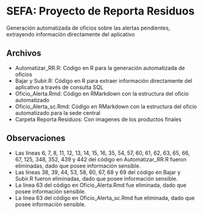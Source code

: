 # SEFA: Proyecto de Reporta Residuos

Generación automatizada de oficios sobre las alertas pendientes, extrayendo información directamente del aplicativo

## Archivos
- Automatizar_RR.R: Código en R para la generación automatizada de oficios
- Bajar y Subir.R: Código en R para extraer información directamente del aplicativo a través de consulta SQL
- Oficio_Alerta.Rmd: Código en RMarkdown con la estructura del oficio automatizado 
- Oficio_Alerta_sc.Rmd: Código en RMarkdown con la estructura del oficio automatizado para la sede central
- Carpeta Reporta Residuos: Con imagenes de los productos finales

## Observaciones

- Las líneas 6, 7, 8, 11, 12, 13, 14, 15, 16, 35, 54, 57, 60, 61, 62, 63, 65, 66, 67, 125, 348, 352, 439 y 442 del código en Automatizar_RR.R fueron eliminadas, dado que posee información sensible.
- Las líneas 38, 39, 44, 53, 58, 60, 67, 68 y 69  del código en Bajar y Subir.R fueron eliminadas, dado que posee información sensible.
- La línea 63  del código en Oficio_Alerta.Rmd fue eliminada, dado que posee información sensible.
- La línea 63  del código en Oficio_Alerta_sc.Rmd fue eliminada, dado que posee información sensible.
